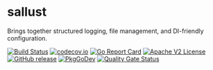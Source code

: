 # sallust
Brings together structured logging, file management, and DI-friendly configuration.

[![Build Status](https://github.com/xmidt-org/sallust/workflows/CI/badge.svg)](https://github.com/xmidt-org/sallust/actions)
[![codecov.io](http://codecov.io/github/xmidt-org/sallust/coverage.svg?branch=main)](http://codecov.io/github/xmidt-org/sallust?branch=main)
[![Go Report Card](https://goreportcard.com/badge/github.com/xmidt-org/sallust)](https://goreportcard.com/report/github.com/xmidt-org/sallust)
[![Apache V2 License](http://img.shields.io/badge/license-Apache%20V2-blue.svg)](https://github.com/xmidt-org/sallust/blob/main/LICENSE)
[![GitHub release](https://img.shields.io/github/release/xmidt-org/sallust.svg)](CHANGELOG.md)
[![PkgGoDev](https://pkg.go.dev/badge/github.com/xmidt-org/sallust)](https://pkg.go.dev/github.com/xmidt-org/sallust)
[![Quality Gate Status](https://sonarcloud.io/api/project_badges/measure?project=xmidt-org_sallust&metric=alert_status)](https://sonarcloud.io/dashboard?id=xmidt-org_sallust)


